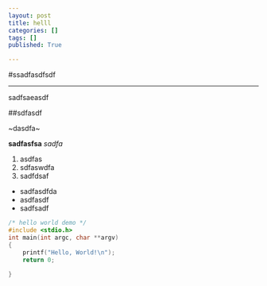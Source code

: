 ```yaml
---
layout: post
title: helll
categories: []
tags: []
published: True

---
```


#ssadfasdfsdf

---
sadfsaeasdf

##sdfasdf

~dasdfa~

**sadfasfsa**
*sadfa*

1. asdfas
2. sdfaswdfa
3. sadfdsaf

* sadfasdfda
* asdfasdf
* sadfsadf

```c
/* hello world demo */
#include <stdio.h>
int main(int argc, char **argv)
{
    printf("Hello, World!\n");
    return 0;
    
}
```
